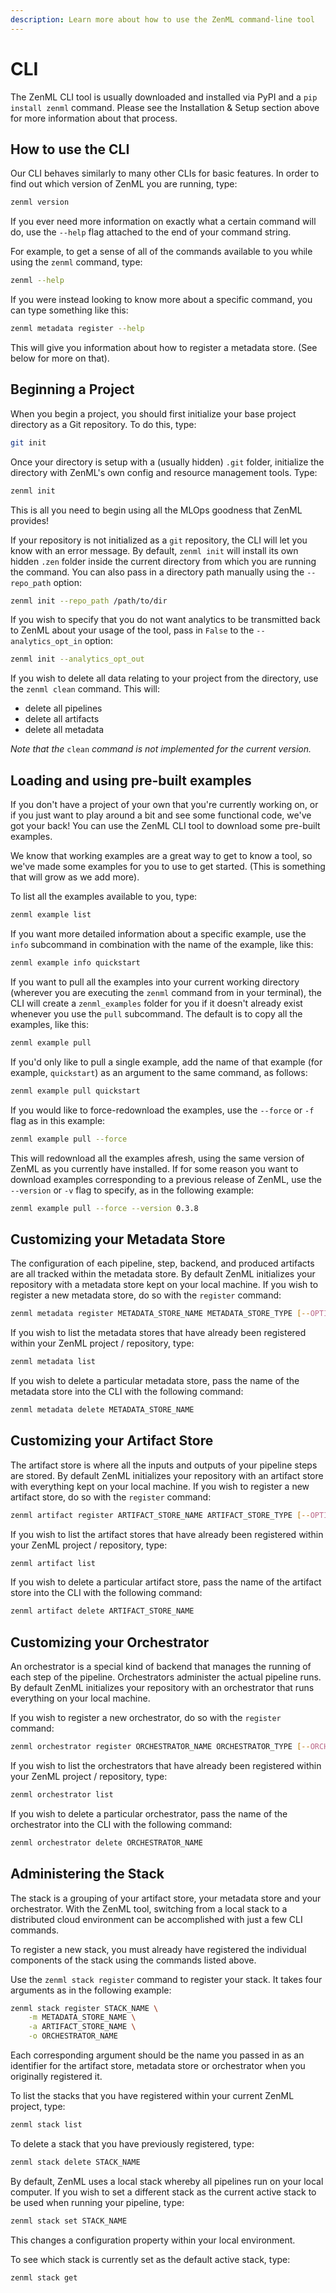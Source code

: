 ```yaml
---
description: Learn more about how to use the ZenML command-line tool
---
```


# CLI

The ZenML CLI tool is usually downloaded and installed via PyPI and a `pip install zenml` command. Please see the Installation & Setup section above for more information about that process.

## How to use the CLI

Our CLI behaves similarly to many other CLIs for basic features. In order to find out which version of ZenML you are running, type:

```bash
zenml version
```

If you ever need more information on exactly what a certain command will do, use the `--help` flag attached to the end of your command string.

For example, to get a sense of all of the commands available to you while using the `zenml` command, type:

```bash
zenml --help
```

If you were instead looking to know more about a specific command, you can type something like this:

```bash
zenml metadata register --help
```

This will give you information about how to register a metadata store. \(See below for more on that\).

## Beginning a Project

When you begin a project, you should first initialize your base project directory as a Git repository. To do this, type:

```bash
git init
```

Once your directory is setup with a \(usually hidden\) `.git` folder, initialize the directory with ZenML's own config and resource management tools. Type:

```bash
zenml init
```

This is all you need to begin using all the MLOps goodness that ZenML provides!

If your repository is not initialized as a `git` repository, the CLI will let you know with an error message. By default, `zenml init` will install its own hidden `.zen` folder inside the current directory from which you are running the command. You can also pass in a directory path manually using the `--repo_path` option:

```bash
zenml init --repo_path /path/to/dir
```

If you wish to specify that you do not want analytics to be transmitted back to ZenML about your usage of the tool, pass in `False` to the `--analytics_opt_in` option:

```bash
zenml init --analytics_opt_out
```

If you wish to delete all data relating to your project from the directory, use the `zenml clean` command. This will:

- delete all pipelines
- delete all artifacts
- delete all metadata

_Note that the_ `clean` _command is not implemented for the current version._

## Loading and using pre-built examples

If you don't have a project of your own that you're currently working on, or if you just want to play around a bit and see some functional code, we've got your back! You can use the ZenML CLI tool to download some pre-built examples.

We know that working examples are a great way to get to know a tool, so we've made some examples for you to use to get started. (This is something that will grow as we add more).

To list all the examples available to you, type:

```bash
zenml example list
```

If you want more detailed information about a specific example, use the `info` subcommand in combination with the name of the example, like this:

```bash
zenml example info quickstart
```

If you want to pull all the examples into your current working directory (wherever you are executing the `zenml` command from in your terminal), the CLI will create a `zenml_examples` folder for you if it doesn't already exist whenever you use the `pull` subcommand. The default is to copy all the examples, like this:

```bash
zenml example pull
```

If you'd only like to pull a single example, add the name of that example (for example, `quickstart`) as an argument to the same command, as follows:

```bash
zenml example pull quickstart
```

If you would like to force-redownload the examples, use the `--force` or `-f` flag as in this example:

```bash
zenml example pull --force
```

This will redownload all the examples afresh, using the same version of ZenML as you currently have installed. If for some reason you want to download examples corresponding to a previous release of ZenML, use the `--version` or `-v` flag to specify, as in the following example:

```bash
zenml example pull --force --version 0.3.8
```

## Customizing your Metadata Store

The configuration of each pipeline, step, backend, and produced artifacts are all tracked within the metadata store. By default ZenML initializes your repository with a metadata store kept on your local machine. If you wish to register a new metadata store, do so with the `register` command:

```bash
zenml metadata register METADATA_STORE_NAME METADATA_STORE_TYPE [--OPTIONS]
```

If you wish to list the metadata stores that have already been registered within your ZenML project / repository, type:

```bash
zenml metadata list
```

If you wish to delete a particular metadata store, pass the name of the metadata store into the CLI with the following command:

```bash
zenml metadata delete METADATA_STORE_NAME
```

## Customizing your Artifact Store

The artifact store is where all the inputs and outputs of your pipeline steps are stored. By default ZenML initializes your repository with an artifact store with everything kept on your local machine. If you wish to register a new artifact store, do so with the `register` command:

```bash
zenml artifact register ARTIFACT_STORE_NAME ARTIFACT_STORE_TYPE [--OPTIONS]
```

If you wish to list the artifact stores that have already been registered within your ZenML project / repository, type:

```bash
zenml artifact list
```

If you wish to delete a particular artifact store, pass the name of the artifact store into the CLI with the following command:

```bash
zenml artifact delete ARTIFACT_STORE_NAME
```

## Customizing your Orchestrator

An orchestrator is a special kind of backend that manages the running of each step of the pipeline. Orchestrators administer the actual pipeline runs. By default ZenML initializes your repository with an orchestrator that runs everything on your local machine.

If you wish to register a new orchestrator, do so with the `register` command:

```bash
zenml orchestrator register ORCHESTRATOR_NAME ORCHESTRATOR_TYPE [--ORCHESTRATOR_OPTIONS]
```

If you wish to list the orchestrators that have already been registered within your ZenML project / repository, type:

```bash
zenml orchestrator list
```

If you wish to delete a particular orchestrator, pass the name of the orchestrator into the CLI with the following command:

```bash
zenml orchestrator delete ORCHESTRATOR_NAME
```

## Administering the Stack

The stack is a grouping of your artifact store, your metadata store and your orchestrator. With the ZenML tool, switching from a local stack to a distributed cloud environment can be accomplished with just a few CLI commands.

To register a new stack, you must already have registered the individual components of the stack using the commands listed above.

Use the `zenml stack register` command to register your stack. It takes four arguments as in the following example:

```bash
zenml stack register STACK_NAME \
    -m METADATA_STORE_NAME \
    -a ARTIFACT_STORE_NAME \
    -o ORCHESTRATOR_NAME
```

Each corresponding argument should be the name you passed in as an identifier for the artifact store, metadata store or orchestrator when you originally registered it.

To list the stacks that you have registered within your current ZenML project, type:

```bash
zenml stack list
```

To delete a stack that you have previously registered, type:

```bash
zenml stack delete STACK_NAME
```

By default, ZenML uses a local stack whereby all pipelines run on your local computer. If you wish to set a different stack as the current active stack to be used when running your pipeline, type:

```bash
zenml stack set STACK_NAME
```

This changes a configuration property within your local environment.

To see which stack is currently set as the default active stack, type:

```bash
zenml stack get
```
